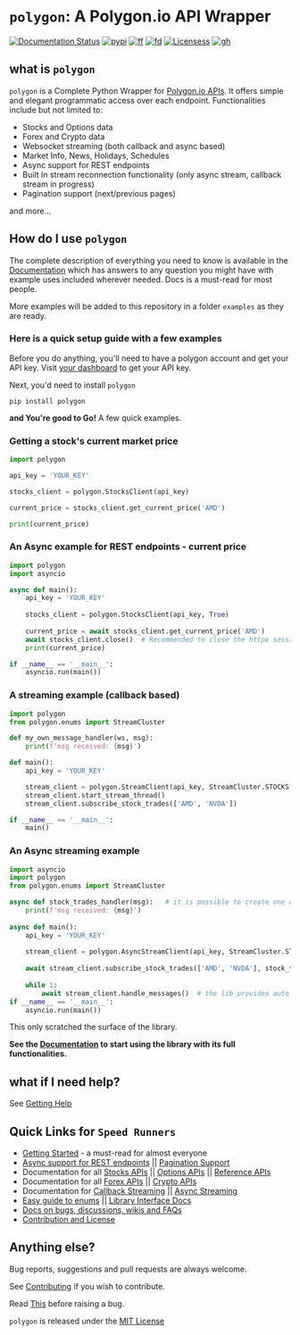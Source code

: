 # `polygon`: A Polygon.io API Wrapper

[![Documentation Status](https://readthedocs.org/projects/polygon/badge/?version=latest)](https://polygon.readthedocs.io/en/latest/) [![pypi](https://img.shields.io/pypi/v/polygon?label=latest%20version)](https://pypi.org/project/polygon/) [![ff](https://img.shields.io/github/issues-raw/pssolanki111/polygon)](https://github.com/pssolanki111/polygon/issues) [![fd](https://img.shields.io/github/contributors/pssolanki111/polygon)](https://github.com/pssolanki111/polygon/graphs/contributors) [![Licensess](https://img.shields.io/pypi/l/polygon)](https://github.com/pssolanki111/polygon/blob/main/LICENSE) [![gh](https://img.shields.io/github/followers/pssolanki111?label=Github%20Follows)](https://github.com/pssolanki111)                                                          

## what is `polygon`
`polygon` is a Complete Python Wrapper for [Polygon.io APIs](https://polygon.io/). It offers 
simple and elegant programmatic access over each endpoint. Functionalities include but not limited to:

-  Stocks and Options data
-  Forex and Crypto data
-  Websocket streaming (both callback and async based)
-  Market Info, News, Holidays, Schedules
-  Async support for REST endpoints
-  Built In stream reconnection functionality (only async stream, callback stream in progress)
-  Pagination support (next/previous pages)

and more...

## How do I use `polygon`

The complete description of everything you need to know is available in the [Documentation](https://polygon.readthedocs.io/) which has answers to 
any question you might have with example uses included wherever needed. Docs is a must-read for most people.

More examples will be added to this repository in a folder `examples` as they are ready. 

### Here is a quick setup guide with a few examples

Before you do anything, you'll need to have a polygon account and get your API key. 
Visit [your dashboard](https://polygon.io/dashboard/api-keys) to get your API key.

Next, you'd need to install `polygon`

```shell
pip install polygon
```

**and You're good to Go!** A few quick examples.

### Getting a stock's current market price

```python
import polygon

api_key = 'YOUR_KEY'

stocks_client = polygon.StocksClient(api_key)

current_price = stocks_client.get_current_price('AMD')

print(current_price)
```

### An Async example for REST endpoints - current price

```python
import polygon
import asyncio

async def main():
    api_key = 'YOUR_KEY'
    
    stocks_client = polygon.StocksClient(api_key, True)
    
    current_price = await stocks_client.get_current_price('AMD')
    await stocks_client.close()  # Recommended to close the httpx session when it's not needed. 
    print(current_price)

if __name__ == '__main__':
    asyncio.run(main())
```

### A streaming example (callback based)

```python
import polygon
from polygon.enums import StreamCluster

def my_own_message_handler(ws, msg):
    print(f'msg received: {msg}')

def main():
    api_key = 'YOUR_KEY'

    stream_client = polygon.StreamClient(api_key, StreamCluster.STOCKS, on_message=my_own_message_handler)
    stream_client.start_stream_thread()
    stream_client.subscribe_stock_trades(['AMD', 'NVDA'])

if __name__ == '__main__':
    main()
```
### An Async streaming example

```python
import asyncio
import polygon
from polygon.enums import StreamCluster

async def stock_trades_handler(msg):   # it is possible to create one common message handler for different services.
    print(f'msg received: {msg}')
    
async def main():
    api_key = 'YOUR_KEY'
    
    stream_client = polygon.AsyncStreamClient(api_key, StreamCluster.STOCKS)
    
    await stream_client.subscribe_stock_trades(['AMD', 'NVDA'], stock_trades_handler)
    
    while 1:
        await stream_client.handle_messages()  # the lib provides auto reconnect functionality. See docs for info
if __name__ == '__main__':
    asyncio.run(main())

```
This only scratched the surface of the library.

**See the [Documentation](https://polygon.readthedocs.io/) to start using the library with its full functionalities.**

## what if I need help?

See [Getting Help](https://polygon.readthedocs.io/en/latest/getting_help.html)

## Quick Links for `Speed Runners`

-  [Getting Started](https://polygon.readthedocs.io/en/latest/Getting-Started.html) - a must-read for almost everyone
-  [Async support for REST endpoints](https://polygon.readthedocs.io/en/latest/Getting-Started.html#async-support-for-rest-endpoints)  || [Pagination Support](https://polygon.readthedocs.io/en/latest/Getting-Started.html#pagination-support)
-  Documentation for all [Stocks APIs](https://polygon.readthedocs.io/en/latest/Stocks.html) || [Options APIs](https://polygon.readthedocs.io/en/latest/Options.html) || [Reference APIs](https://polygon.readthedocs.io/en/latest/References.html)
-  Documentation for all [Forex APIs](https://polygon.readthedocs.io/en/latest/Forex.html) || [Crypto APIs](https://polygon.readthedocs.io/en/latest/Crypto.html)
-  Documentation for [Callback Streaming](https://polygon.readthedocs.io/en/latest/Callback-Streaming.html) || [Async Streaming](https://polygon.readthedocs.io/en/latest/Async-Streaming.html)
-  [Easy guide to enums](https://polygon.readthedocs.io/en/latest/using_enums.html) || [Library Interface Docs](https://polygon.readthedocs.io/en/latest/Library-Interface-Documentation.html)
-  [Docs on bugs, discussions, wikis and FAQs](https://polygon.readthedocs.io/en/latest/bugs_discussions_wikis_faqs.html)
-  [Contribution and License](https://polygon.readthedocs.io/en/latest/Library-Interface-Documentation.html)

## Anything else?

Bug reports, suggestions and pull requests are always welcome. 

See [Contributing](https://polygon.readthedocs.io/en/latest/contrib_and_license.html)
if you wish to contribute.

Read [This](https://polygon.readthedocs.io/en/latest/bugs_discussions_wikis_faqs.html) before raising a bug.

`polygon` is released under the [MIT License](https://github.com/pssolanki111/polygon/blob/main/LICENSE)